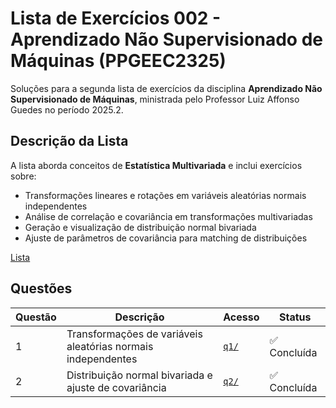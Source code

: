 # Lista de Exercícios 002 - Aprendizado Não Supervisionado de Máquinas (PPGEEC2325)

Soluções para a segunda lista de exercícios da disciplina **Aprendizado Não Supervisionado de Máquinas**, ministrada pelo Professor Luiz Affonso Guedes no período 2025.2.

## Descrição da Lista

A lista aborda conceitos de **Estatística Multivariada** e inclui exercícios sobre:

- Transformações lineares e rotações em variáveis aleatórias normais independentes
- Análise de correlação e covariância em transformações multivariadas
- Geração e visualização de distribuição normal bivariada
- Ajuste de parâmetros de covariância para matching de distribuições

[Lista](./list.pdf)

## Questões

| Questão | Descrição | Acesso | Status |
|---------|-----------|-------|--------|
| 1 | Transformações de variáveis aleatórias normais independentes | [`q1/`](./q1/) | ✅ Concluída |
| 2 | Distribuição normal bivariada e ajuste de covariância | [`q2/`](./q2/) | ✅ Concluída |
